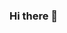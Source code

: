 ### Hi there 👋

<!--
**JetCoinFX/JetCoinFX** is a ✨ _special_ ✨ repository because its `README.md` (this file) appears on your GitHub profile.

Here are some ideas to get you started:

- 🔭 I’m currently working on bank reconciliation software
- 🌱 I’m currently learning PHP
- 👯 I’m looking to collaborate on the project at my hand
- 🤔 I’m looking for help with expert developers
- 💬 Ask me about ...
- 📫 How to reach me: jetcoin.fx@gmail.com
- 😄 Pronouns: ...
- ⚡ Fun fact: ...
-->
